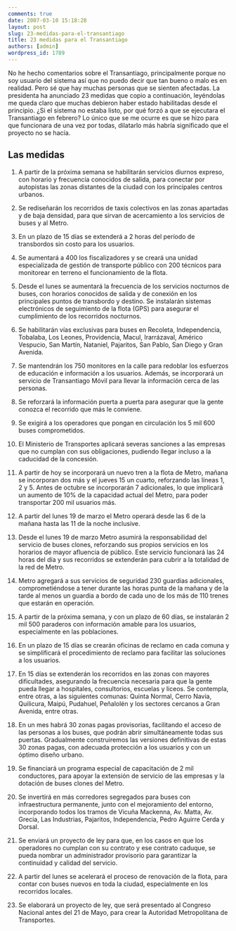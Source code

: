 ```yaml
---
comments: true
date: 2007-03-10 15:18:28
layout: post
slug: 23-medidas-para-el-transantiago
title: 23 medidas para el Transantiago
authors: [admin]
wordpress_id: 1789
---
```


No he hecho comentarios sobre el Transantiago, principalmente porque no soy usuario del sistema así que no puedo decir que tan bueno o malo es en realidad. Pero sé que hay muchas personas que se sienten afectadas. La presidenta ha anunciado 23 medidas que copio a continuación, leyéndolas me queda claro que muchas debieron haber estado habilitadas desde el principio. ¿Si el sistema no estaba listo, por qué forzó a que se ejecutara el Transantiago en febrero? Lo único que se me ocurre es que se hizo para que funcionara de una vez por todas, dilatarlo más habría significado que el proyecto no se hacía.


## Las medidas

  1. A partir de la próxima semana se habilitarán servicios diurnos expreso, con horario y frecuencia conocidos de salida, para conectar por autopistas las zonas distantes de la ciudad con los principales centros urbanos.

	
  2. Se rediseñarán los recorridos de taxis colectivos en las zonas apartadas y de baja densidad, para que sirvan de acercamiento a los servicios de buses y al Metro.

	
  3. En un plazo de 15 días se extenderá a 2 horas del período de transbordos sin costo para los usuarios.

	
  4. Se aumentará a 400 los fiscalizadores y se creará una unidad especializada de gestión de transporte público con 200 técnicos para monitorear en terreno el funcionamiento de la flota.

	
  5. Desde el lunes se aumentará la frecuencia de los servicios nocturnos de buses, con horarios conocidos de salida y de conexión en los principales puntos de transbordo y destino. Se instalarán sistemas electrónicos de seguimiento de la flota (GPS) para asegurar el cumplimiento de los recorridos nocturnos.

	
  6. Se habilitarán vías exclusivas para buses en Recoleta, Independencia, Tobalaba, Los Leones, Providencia, Macul, Irarrázaval, Américo Vespucio, San Martín, Nataniel, Pajaritos, San Pablo, San Diego y Gran Avenida.

	
  7. Se mantendrán los 750 monitores en la calle para redoblar los esfuerzos de educación e información a los usuarios. Además, se incorporará un servicio de Transantiago Móvil para llevar la información cerca de las personas.

	
  8. Se reforzará la información puerta a puerta para asegurar que la gente conozca el recorrido que más le conviene.

	
  9. Se exigirá a los operadores que pongan en circulación los 5 mil 600 buses comprometidos.

	
  10. El Ministerio de Transportes aplicará severas sanciones a las empresas que no cumplan con sus obligaciones, pudiendo llegar incluso a la caducidad de la concesión.

	
  11. A partir de hoy se incorporará un nuevo tren a la flota de Metro, mañana se incorporan dos más y el jueves 15 un cuarto, reforzando las líneas 1, 2 y 5. Antes de octubre se incorporarán 7 adicionales, lo que implicará un aumento de 10% de la capacidad actual del Metro, para poder transportar 200 mil usuarios más.

	
  12. A partir del lunes 19 de marzo el Metro operará desde las 6 de la mañana hasta las 11 de la noche inclusive.

	
  13. Desde el lunes 19 de marzo Metro asumirá la responsabilidad del servicio de buses clones, reforzando sus propios servicios en los horarios de mayor afluencia de público. Este servicio funcionará las 24 horas del día y sus recorridos se extenderán para cubrir a la totalidad de la red de Metro.

	
  14. Metro agregará a sus servicios de seguridad 230 guardias adicionales, comprometiéndose a tener durante las horas punta de la mañana y de la tarde al menos un guardia a bordo de cada uno de los más de 110 trenes que estarán en operación.

	
  15. A partir de la próxima semana, y con un plazo de 60 días, se instalarán 2 mil 500 paraderos con información amable para los usuarios, especialmente en las poblaciones.

	
  16. En un plazo de 15 días se crearán oficinas de reclamo en cada comuna y se simplificará el procedimiento de reclamo para facilitar las soluciones a los usuarios.

	
  17. En 15 días se extenderán los recorridos en las zonas con mayores dificultades, asegurando la frecuencia necesaria para que la gente pueda llegar a hospitales, consultorios, escuelas y liceos. Se contempla, entre otras, a las siguientes comunas: Quinta Normal, Cerro Navia, Quilicura, Maipú, Pudahuel, Peñalolén y los sectores cercanos a Gran Avenida, entre otras.

	
  18. En un mes habrá 30 zonas pagas provisorias, facilitando el acceso de las personas a los buses, que podrán abrir simultáneamente todas sus puertas. Gradualmente construiremos las versiones definitivas de estas 30 zonas pagas, con adecuada protección a los usuarios y con un óptimo diseño urbano.

	
  19. Se financiará un programa especial de capacitación de 2 mil conductores, para apoyar la extensión de servicio de las empresas y la dotación de buses clones del Metro.

	
  20. Se invertirá en más corredores segregados para buses con infraestructura permanente, junto con el mejoramiento del entorno, incorporando todos los tramos de Vicuña Mackenna, Av. Matta, Av. Grecia, Las Industrias, Pajaritos, Independencia, Pedro Aguirre Cerda y Dorsal.

	
  21. Se enviará un proyecto de ley para que, en los casos en que los operadores no cumplan con su contrato y ese contrato caduque, se pueda nombrar un administrador provisorio para garantizar la continuidad y calidad del servicio.

	
  22. A partir del lunes se acelerará el proceso de renovación de la flota, para contar con buses nuevos en toda la ciudad, especialmente en los recorridos locales.

	
  23. Se elaborará un proyecto de ley, que será presentado al Congreso Nacional antes del 21 de Mayo, para crear la Autoridad Metropolitana de Transportes.



